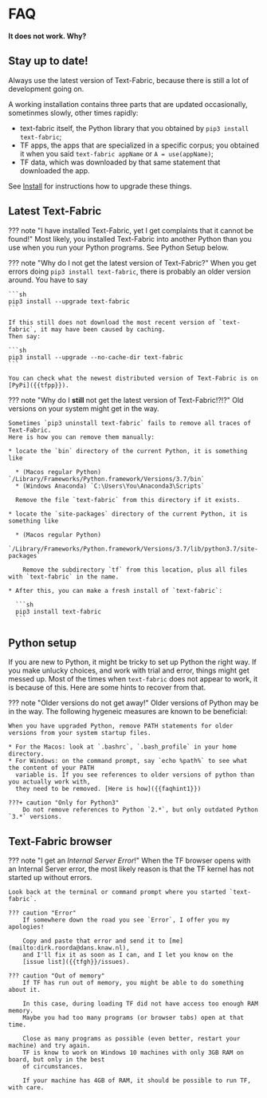# FAQ

**It does not work. Why?**

## Stay up to date!

Always use the latest version of Text-Fabric, because there is still a lot of development going on.

A working installation contains three parts that are updated occasionally, sometinmes slowly, other times
rapidly:

* text-fabric itself, the Python library that you obtained by `pip3 install text-fabric`;
* TF apps, the apps that are specialized in a specific corpus; you obtained it when you said
  `text-fabric appName` or `A = use(appName)`;
* TF data, which was downloaded by that same statement that downloaded the app.

See [Install](Install.md) for instructions how to upgrade these things.


## Latest Text-Fabric

??? note "I have installed Text-Fabric, yet I get complaints that it cannot be found!"
    Most likely, you installed Text-Fabric into another Python than you use when you run your
    Python programs. See Python Setup below.

??? note "Why do I not get the latest version of Text-Fabric?"
    When you get errors doing `pip3 install text-fabric`, there is probably an older version around.
    You have to say

    ```sh
    pip3 install --upgrade text-fabric
    ```

    If this still does not download the most recent version of `text-fabric`, it may have been caused by caching.
    Then say:

    ```sh
    pip3 install --upgrade --no-cache-dir text-fabric
    ```

    You can check what the newest distributed version of Text-Fabric is on
    [PyPi]({{tfpp}}).

??? note "Why do I **still** not get the latest version of Text-Fabric!?!?"
    Old versions on your system might get in the way.

    Sometimes `pip3 uninstall text-fabric` fails to remove all traces of Text-Fabric.
    Here is how you can remove them manually:

    * locate the `bin` directory of the current Python, it is something like

      * (Macos regular Python) `/Library/Frameworks/Python.framework/Versions/3.7/bin`
      * (Windows Anaconda) `C:\Users\You\Anaconda3\Scripts`

      Remove the file `text-fabric` from this directory if it exists.

    * locate the `site-packages` directory of the current Python, it is something like

      * (Macos regular Python)
        `/Library/Frameworks/Python.framework/Versions/3.7/lib/python3.7/site-packages`

        Remove the subdirectory `tf` from this location, plus all files with `text-fabric` in the name.

    * After this, you can make a fresh install of `text-fabric`:

      ```sh
      pip3 install text-fabric
      ```

## Python setup

If you are new to Python, it might be tricky to set up Python the right way.
If you make unlucky choices, and work with trial and error, things might get messed up.
Most of the times when `text-fabric` does not appear to work, it is because of this.
Here are some hints to recover from that.

??? note "Older versions do not get away!"
    Older versions of Python may be in the way.
    The following hygeneic measures are known to be beneficial:

    When you have upgraded Python, remove PATH statements for older versions from your system startup files.
  
    * For the Macos: look at `.bashrc`, `.bash_profile` in your home directory.
    * For Windows: on the command prompt, say `echo %path%` to see what the content of your PATH
      variable is. If you see references to older versions of python than you actually work with,
      they need to be removed. [Here is how]({{faqhint1}})
    
    ???+ caution "Only for Python3"
        Do not remove references to Python `2.*`, but only outdated Python `3.*` versions. 


## Text-Fabric browser

??? note "I get an *Internal Server Error*!"
    When the TF browser opens with an Internal Server error, the most likely reason is that
    the TF kernel has not started up without errors.

    Look back at the terminal or command prompt where you started `text-fabric`.

    ??? caution "Error"
        If somewhere down the road you see `Error`, I offer you my apologies!

        Copy and paste that error and send it to [me](mailto:dirk.roorda@dans.knaw.nl),
        and I'll fix it as soon as I can, and I let you know on the
        [issue list]({{tfgh}}/issues).

    ??? caution "Out of memory"
        If TF has run out of memory, you might be able to do something about it.

        In this case, during loading TF did not have access too enough RAM memory.
        Maybe you had too many programs (or browser tabs) open at that time.

        Close as many programs as possible (even better, restart your machine) and try again.
        TF is know to work on Windows 10 machines with only 3GB RAM on board, but only in the best
        of circumstances.

        If your machine has 4GB of RAM, it should be possible to run TF, with care.






